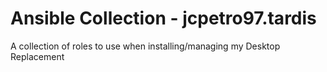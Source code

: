 # Ansible Collection - jcpetro97.tardis

A collection of roles to use when installing/managing my Desktop Replacement
